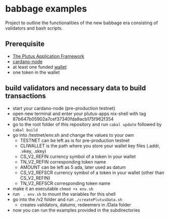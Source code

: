 
# babbage examples 
Project to outline the functionalities of the new babbage era consisting of validators and bash scripts. 

## Prerequisite

* [The Plutus Application Framework](https://github.com/input-output-hk/plutus-apps)
* [cardano-node](https://github.com/input-output-hk/cardano-node)
* at least one funded [wallet](https://developers.cardano.org/docs/stake-pool-course/handbook/keys-addresses/)
* one token in the wallet 

## build validators and necessary data to build transactions

* start your cardano-node (pre-production testnet)
* open new terminal and enter your plutus-apps nix-shell with tag 87b647b05902a7cef37340fda9acb175f962f354
* go to the root folder of this repository and run `cabal update` followed by `cabal build`
* go into /testnet/env.sh and change the values to your own 
    - TESTNET can be left as is for pre-production testnet 
    - CLIWALLET is the path where you store your wallet key files (.addr, .vkey, .skey)
    - CS_V2_REFIN currency symbol of a token in your wallet 
    - TN_V2_REFIN corresponding token name 
    - AMOUNT can be left as 5 ada, later used as datum 
    - CS_V2_REFSCR currency symbol of a token in your wallet (other than CS_V2_REFIN)
    - TN_V2_REFSCR corresponding token name
* make it an executable `chmod +x env.sh`
* run ` . env.sh` to mount the variables for this shell 
* go into the /v2 folder and run `./createPlutusData.sh`
    - creates validators, datums, redeemers in /Data folder  
* now you can run the examples provided in the subdirectories
